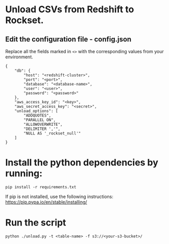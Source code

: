 # Unload CSVs from Redshift to Rockset.

## Edit the configuration file - config.json

Replace all the fields marked in `<>` with the corresponding values
from your environment.

```
{
    "db": {
        "host": "<redshift-cluster>",
        "port": "<port>",
        "database": "<database-name>",
        "user": "<user>",
        "password": "<password>"
    },
    "aws_access_key_id": "<key>",
    "aws_secret_access_key": "<secret>",
    "unload_options": [
    	"ADDQUOTES",
    	"PARALLEL ON",
    	"ALLOWOVERWRITE",
    	"DELIMITER ','",
        "NULL AS '_rockset_null'"
    ]
}
```

# Install the python dependencies by running:

```
pip install -r requirements.txt
```
If pip is not installed, use the following instructions: https://pip.pypa.io/en/stable/installing/


# Run the script

```
python ./unload.py -t <table-name> -f s3://<your-s3-bucket>/
```